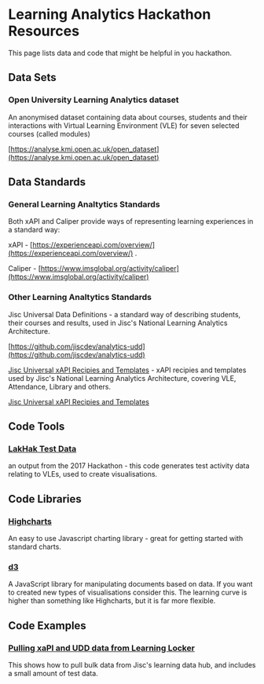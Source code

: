 # Learning Analytics Hackathon Resources

This page lists data and code that might be helpful in you hackathon.

## Data Sets

### Open University Learning Analytics dataset

An anonymised dataset containing  data about courses, students and their interactions with Virtual Learning Environment (VLE) for seven selected courses (called modules)

[https://analyse.kmi.open.ac.uk/open_dataset](https://analyse.kmi.open.ac.uk/open_dataset)

## Data Standards

### General Learning Analtytics Standards

Both xAPI and Caliper provide ways of representing learning experiences in a standard way:

xAPI - [https://experienceapi.com/overview/](https://experienceapi.com/overview/) .

Caliper - [https://www.imsglobal.org/activity/caliper](https://www.imsglobal.org/activity/caliper)

### Other Learning Analtytics Standards

Jisc Universal Data Definitions - a standard way of describing students, their courses and results, used in Jisc's National Learning Analytics Architecture.

[https://github.com/jiscdev/analytics-udd](https://github.com/jiscdev/analytics-udd)

[Jisc Universal xAPI Recipies and Templates](https://github.com/jiscdev/xapi) - xAPI recipies and templates used by Jisc's National Learning Analytics Architecture, covering VLE, Attendance, Library and others.

[Jisc Universal xAPI Recipies and Templates](https://github.com/jiscdev/xapi)

## Code Tools

### [LakHak Test Data](https://github.com/jiscdev/lakhak)

an output from the 2017 Hackathon - this code generates test activity data relating to VLEs, used to create visualisations.

## Code Libraries

### [Highcharts](https://www.highcharts.com/docs/getting-started/installation)

An easy to use Javascript charting library - great for getting started with standard charts.

### [d3](https://d3js.org/)

A JavaScript library for manipulating documents based on data.  If you want to created new types of visualisations consider this.  The learning curve is higher than something like Highcharts, but it is far more flexible.

## Code Examples

### [Pulling xaPI and UDD data from Learning Locker](https://github.com/jiscdev/jisc-la-test-data)

This shows how to pull bulk data from Jisc's learning data hub, and includes a small amount of test data.
